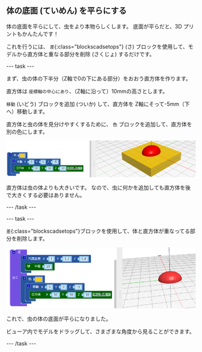 ## 体の底面 (ていめん) を平らにする

体の底面を平らにして、虫をより本物らしくします。 底面が平らだと、3D プリントもかんたんです！

これを行うには、 `差`{:class="blockscadsetops"} (さ) ブロックを使用して、モデルから直方体と重なる部分を削除 (さくじょ) するだけです。

--- task ---

まず、虫の体の下半分（Z軸で0の下にある部分）をおおう直方体を作ります。

直方体は `座標軸の中心にあり`、（Z軸に沿って）10mmの高さとします。

`移動` (いどう) ブロックを追加 (ついか) して、直方体を Z軸にそって-5mm（下へ）移動します。

直方体と虫の体を見分けやすくするために、 `色` ブロックを追加して、直方体を別の色にします。

![スクリーンショット](images/bug-body-cuboid.png)

直方体は虫の体よりも大きいです。 なので、虫に何かを追加しても直方体を後で大きくする必要はありません。

--- /task ---

--- task ---

`差`{:class="blockscadsetops"}ブロックを使用して、体と直方体が重なってる部分を削除します。

![スクリーンショット](images/bug-difference.png)

これで、虫の体の底面が平らになりました。

ビューア内でモデルをドラッグして、さまざまな角度から見ることができます。

--- /task ---



  
